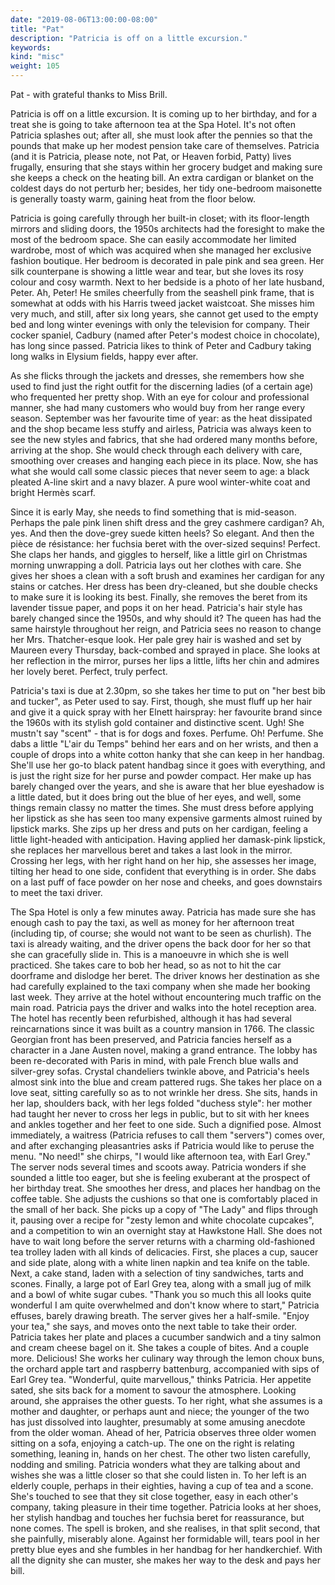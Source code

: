 ```yaml
---
date: "2019-08-06T13:00:00-08:00"
title: "Pat"
description: "Patricia is off on a little excursion."
keywords:
kind: "misc"
weight: 105
---
```


Pat - with grateful thanks to Miss Brill.

Patricia is off on a little excursion. It is coming up to her birthday, and for a treat she is going
to take afternoon tea at the Spa Hotel. It's not often Patricia splashes out; after all, she must
look after the pennies so that the pounds that make up her modest pension take care of themselves.
Patricia (and it is Patricia, please note, not Pat, or Heaven forbid, Patty) lives frugally,
ensuring that she stays within her grocery budget and making sure she keeps a check on the heating
bill. An extra cardigan or blanket on the coldest days do not perturb her; besides, her tidy
one-bedroom maisonette is generally toasty warm, gaining heat from the floor below.

Patricia is going carefully through her built-in closet; with its floor-length mirrors and sliding
doors, the 1950s architects had the foresight to make the most of the bedroom space. She can easily
accommodate her limited wardrobe, most of which was acquired when she managed her exclusive fashion
boutique. Her bedroom is decorated in pale pink and sea green. Her silk counterpane is showing a
little wear and tear, but she loves its rosy colour and cosy warmth. Next to her bedside is a photo
of her late husband, Peter. Ah, Peter! He smiles cheerfully from the seashell pink frame, that is
somewhat at odds with his Harris tweed jacket waistcoat. She misses him very much, and still, after
six long years, she cannot get used to the empty bed and long winter evenings with only the
television for company. Their cocker spaniel, Cadbury (named after Peter's modest choice in
chocolate), has long since passed. Patricia likes to think of Peter and Cadbury taking long walks in
Elysium fields, happy ever after.

As she flicks through the jackets and dresses, she remembers how she used to find just the right
outfit for the discerning ladies (of a certain age) who frequented her pretty shop. With an eye for
colour and professional manner, she had many customers who would buy from her range every season.
September was her favourite time of year: as the heat dissipated and the shop became less stuffy and
airless, Patricia was always keen to see the new styles and fabrics, that she had ordered many
months before, arriving at the shop. She would check through each delivery with care, smoothing over
creases and hanging each piece in its place. Now, she has what she would call some classic pieces
that never seem to age: a black pleated A-line skirt and a navy blazer. A pure wool winter-white
coat and bright Hermès scarf.

Since it is early May, she needs to find something that is mid-season. Perhaps the pale pink linen
shift dress and the grey cashmere cardigan? Ah, yes. And then the dove-grey suede kitten heels? So
elegant. And then the pièce de résistance: her fuchsia beret with the over-sized sequins! Perfect.
She claps her hands, and giggles to herself, like a little girl on Christmas morning unwrapping a
doll. Patricia lays out her clothes with care. She gives her shoes a clean with a soft brush and
examines her cardigan for any stains or catches. Her dress has been dry-cleaned, but she double
checks to make sure it is looking its best. Finally, she removes the beret from its lavender tissue
paper, and pops it on her head. Patricia's hair style has barely changed since the 1950s, and why
should it? The queen has had the same hairstyle throughout her reign, and Patricia sees no reason to
change her Mrs. Thatcher-esque look. Her pale grey hair is washed and set by Maureen every Thursday,
back-combed and sprayed in place. She looks at her reflection in the mirror, purses her lips a
little, lifts her chin and admires her lovely beret. Perfect, truly perfect.

Patricia's taxi is due at 2.30pm, so she takes her time to put on "her best bib and tucker", as
Peter used to say. First, though, she must fluff up her hair and give it a quick spray with her
Elnett hairspray: her favourite brand since the 1960s with its stylish gold container and
distinctive scent. Ugh! She mustn't say "scent" - that is for dogs and foxes. Perfume. Oh! Perfume.
She dabs a little "L\'air du Temps" behind her ears and on her wrists, and then a couple of drops
into a white cotton hanky that she can keep in her handbag. She'll use her go-to black patent
handbag since it goes with everything, and is just the right size for her purse and powder compact.
Her make up has barely changed over the years, and she is aware that her blue eyeshadow is a little
dated, but it does bring out the blue of her eyes, and well, some things remain classy no matter the
times. She must dress before applying her lipstick as she has seen too many expensive garments
almost ruined by lipstick marks. She zips up her dress and puts on her cardigan, feeling a little
light-headed with anticipation. Having applied her damask-pink lipstick, she replaces her marvellous
beret and takes a last look in the mirror. Crossing her legs, with her right hand on her hip, she
assesses her image, tilting her head to one side, confident that everything is in order. She dabs on
a last puff of face powder on her nose and cheeks, and goes downstairs to meet the taxi driver.

The Spa Hotel is only a few minutes away. Patricia has made sure she has enough cash to pay the
taxi, as well as money for her afternoon treat (including tip, of course; she would not want to be
seen as churlish). The taxi is already waiting, and the driver opens the back door for her so that
she can gracefully slide in. This is a manoeuvre in which she is well practiced. She takes care to
bob her head, so as not to hit the car doorframe and dislodge her beret. The driver knows her
destination as she had carefully explained to the taxi company when she made her booking last week.
They arrive at the hotel without encountering much traffic on the main road. Patricia pays the
driver and walks into the hotel reception area. The hotel has recently been refurbished, although it
has had several reincarnations since it was built as a country mansion in 1766. The classic Georgian
front has been preserved, and Patricia fancies herself as a character in a Jane Austen novel, making
a grand entrance. The lobby has been re-decorated with Paris in mind, with pale French blue walls
and silver-grey sofas. Crystal chandeliers twinkle above, and Patricia's heels almost sink into the
blue and cream pattered rugs. She takes her place on a love seat, sitting carefully so as to not
wrinkle her dress. She sits, hands in her lap, shoulders back, with her legs folded "duchess style":
her mother had taught her never to cross her legs in public, but to sit with her knees and ankles
together and her feet to one side. Such a dignified pose. Almost immediately, a waitress (Patricia
refuses to call them "servers") comes over, and after exchanging pleasantries asks if Patricia would
like to peruse the menu. "No need!" she chirps, "I would like afternoon tea, with Earl Grey." The
server nods several times and scoots away. Patricia wonders if she sounded a little too eager, but
she is feeling exuberant at the prospect of her birthday treat. She smoothes her dress, and places
her handbag on the coffee table. She adjusts the cushions so that one is comfortably placed in the
small of her back. She picks up a copy of "The Lady" and flips through it, pausing over a recipe for
"zesty lemon and white chocolate cupcakes", and a competition to win an overnight stay at Hawkstone
Hall. She does not have to wait long before the server returns with a charming old-fashioned tea
trolley laden with all kinds of delicacies. First, she places a cup, saucer and side plate, along
with a white linen napkin and tea knife on the table. Next, a cake stand, laden with a selection of
tiny sandwiches, tarts and scones. Finally, a large pot of Earl Grey tea, along with a small jug of
milk and a bowl of white sugar cubes. "Thank you so much this all looks quite wonderful I am quite
overwhelmed and don't know where to start," Patricia effuses, barely drawing breath. The server
gives her a half-smile. "Enjoy your tea," she says, and moves onto the next table to take their
order. Patricia takes her plate and places a cucumber sandwich and a tiny salmon and cream cheese
bagel on it. She takes a couple of bites. And a couple more. Delicious! She works her culinary way
through the lemon choux buns, the orchard apple tart and raspberry battenburg, accompanied with sips
of Earl Grey tea. "Wonderful, quite marvellous," thinks Patricia. Her appetite sated, she sits back
for a moment to savour the atmosphere. Looking around, she appraises the other guests. To her right,
what she assumes is a mother and daughter, or perhaps aunt and niece; the younger of the two has
just dissolved into laughter, presumably at some amusing anecdote from the older woman. Ahead of
her, Patricia observes three older women sitting on a sofa, enjoying a catch-up. The one on the
right is relating something, leaning in, hands on her chest. The other two listen carefully, nodding
and smiling. Patricia wonders what they are talking about and wishes she was a little closer so that
she could listen in. To her left is an elderly couple, perhaps in their eighties, having a cup of
tea and a scone. She's touched to see that they sit close together, easy in each other's company,
taking pleasure in their time together. Patricia looks at her shoes, her stylish handbag and touches
her fuchsia beret for reassurance, but none comes. The spell is broken, and she realises, in that
split second, that she painfully, miserably alone. Against her formidable will, tears pool in her
pretty blue eyes and she fumbles in her handbag for her handkerchief. With all the dignity she can
muster, she makes her way to the desk and pays her bill.

